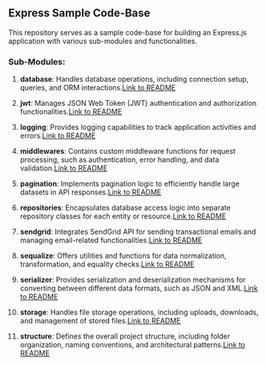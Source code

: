 ## Express Sample Code-Base

This repository serves as a sample code-base for building an Express.js application with various sub-modules and functionalities.

### Sub-Modules:

1. **database**: Handles database operations, including connection setup, queries, and ORM interactions.[Link to README](./database/README.md)

2. **jwt**: Manages JSON Web Token (JWT) authentication and authorization functionalities.[Link to README](./jwt/README.md)

3. **logging**: Provides logging capabilities to track application activities and errors.[Link to README](./logging/README.md)

4. **middlewares**: Contains custom middleware functions for request processing, such as authentication, error handling, and data validation.[Link to README](./middlewares/README.md)

5. **pagination**: Implements pagination logic to efficiently handle large datasets in API responses.[Link to README](./pagination/README.md)

6. **repositories**: Encapsulates database access logic into separate repository classes for each entity or resource.[Link to README](./repositories/README.md)

7. **sendgrid**: Integrates SendGrid API for sending transactional emails and managing email-related functionalities.[Link to README](./sendgrid/README.md)

8. **sequalize**: Offers utilities and functions for data normalization, transformation, and equality checks.[Link to README](./sequelize/README.md)

9. **serializer**: Provides serialization and deserialization mechanisms for converting between different data formats, such as JSON and XML.[Link to README](./serializer/README.md)

10. **storage**: Handles file storage operations, including uploads, downloads, and management of stored files.[Link to README](./storage/README.md)

11. **structure**: Defines the overall project structure, including folder organization, naming conventions, and architectural patterns.[Link to README](./structure/domain-driven-monolithic/README.md)
